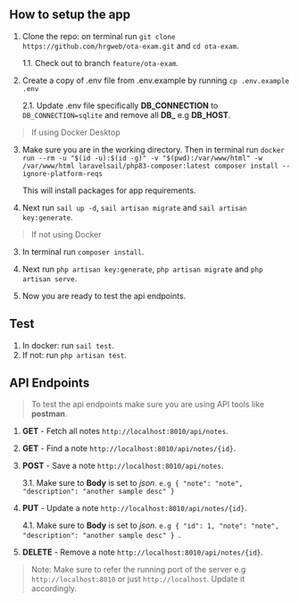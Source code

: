 ## How to setup the app

1. Clone the repo: on terminal run `git clone https://github.com/hrgweb/ota-exam.git` and `cd ota-exam`.

    1.1. Check out to branch `feature/ota-exam`.

2. Create a copy of .env file from .env.example by running `cp .env.example .env`

    2.1. Update .env file specifically **DB_CONNECTION** to `DB_CONNECTION=sqlite` and remove all **DB_** e.g **DB_HOST**.

> If using Docker Desktop

3. Make sure you are in the working directory. Then in terminal run `docker run --rm
    -u "$(id -u):$(id -g)"
    -v "$(pwd):/var/www/html"
    -w /var/www/html
    laravelsail/php83-composer:latest
    composer install --ignore-platform-reqs`

    This will install packages for app requirements.
4. Next run `sail up -d`, `sail artisan migrate` and `sail artisan key:generate`.

> If not using Docker

3. In terminal run `composer install`.
4. Next run `php artisan key:generate`, `php artisan migrate` and `php artisan serve`.

6. Now you are ready to test the api endpoints.


## Test
1. In docker: run `sail test`.
2. If not: run `php artisan test`.

## API Endpoints
> To test the api endpoints make sure you are using API tools like **postman**.
1. **GET** - Fetch all notes `http://localhost:8010/api/notes`.
2. **GET** - Find a note `http://localhost:8010/api/notes/{id}`.
3. **POST** - Save a note `http://localhost:8010/api/notes`.

    3.1. Make sure to **Body** is set to *json*.
    `e.g
        {
            "note": "note",
            "description": "another sample desc"
        }
    `
4. **PUT** - Update a note `http://localhost:8010/api/notes/{id}`.

    4.1. Make sure to **Body** is set to *json*.
    `e.g
        {
            "id": 1,
            "note": "note",
            "description": "another sample desc"
        }
    `.
5. **DELETE** - Remove a note `http://localhost:8010/api/notes/{id}`.

> Note: Make sure to refer the running port of the server e.g `http://localhost:8010` or just `http://localhost`. Update it accordingly.